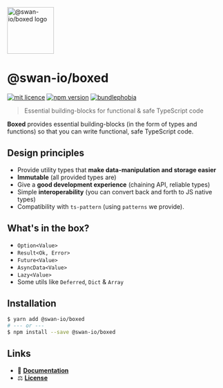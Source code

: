 <img width="108" alt="@swan-io/boxed logo" src="https://github.com/swan-io/boxed/blob/main/docs/static/img/logo.svg?raw=true">

# @swan-io/boxed

[![mit licence](https://img.shields.io/dub/l/vibe-d.svg?style=for-the-badge)](https://github.com/swan-io/boxed/blob/main/LICENSE)
[![npm version](https://img.shields.io/npm/v/@swan-io/boxed?style=for-the-badge)](https://www.npmjs.org/package/@swan-io/boxed)
[![bundlephobia](https://img.shields.io/bundlephobia/minzip/@swan-io/boxed?label=size&style=for-the-badge)](https://bundlephobia.com/result?p=@swan-io/boxed)

> Essential building-blocks for functional & safe TypeScript code

**Boxed** provides essential building-blocks (in the form of types and functions) so that you can write functional, safe TypeScript code.

## Design principles

- Provide utility types that **make data-manipulation and storage easier**
- **Immutable** (all provided types are)
- Give a **good development experience** (chaining API, reliable types)
- Simple **interoperability** (you can convert back and forth to JS native types)
- Compatibility with `ts-pattern` (using `patterns` we provide).

## What's in the box?

- `Option<Value>`
- `Result<Ok, Error>`
- `Future<Value>`
- `AsyncData<Value>`
- `Lazy<Value>`
- Some utils like `Deferred`, `Dict` & `Array`

## Installation

```bash
$ yarn add @swan-io/boxed
# --- or ---
$ npm install --save @swan-io/boxed
```

## Links

- 📘 [**Documentation**](https://boxed.cool)
- ⚖️ [**License**](./LICENSE)
